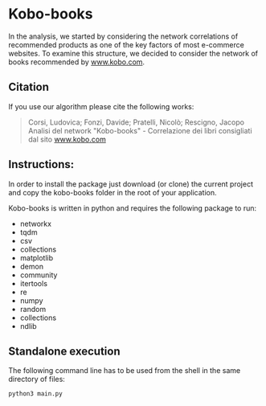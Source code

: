 # Kobo-books

In the analysis, we started by considering the network correlations of recommended products as one of the key factors of most e-commerce websites. To examine this structure, we decided to consider the network of books recommended by www.kobo.com.


## Citation
If you use our algorithm please cite the following works:

>Corsi, Ludovica; Fonzi, Davide; Pratelli, Nicolò; Rescigno, Jacopo
>Analisi del network "Kobo-books" - Correlazione dei libri consigliati dal sito www.kobo.com

## Instructions:

In order to install the package just download (or clone) the current project and copy the kobo-books folder in the root of your application.

Kobo-books is written in python and requires the following package to run:

- networkx
- tqdm
- csv
- collections
- matplotlib
- demon
- community
- itertools
- re
- numpy
- random
- collections
- ndlib 

## Standalone execution
The following command line has to be used from the shell in the same directory of files:


    python3 main.py
    



